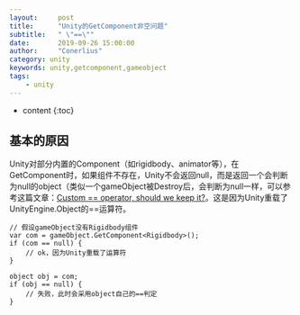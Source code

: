 ```yaml
---
layout:     post
title:      "Unity的GetComponent非空问题"
subtitle:   " \"==\""
date:       2019-09-26 15:00:00
author:     "Conerlius"
category: unity
keywords: unity,getcomponent,gameobject
tags:
    - unity
---
```

* content
{:toc}

## 基本的原因

Unity对部分内置的Component（如rigidbody、animator等），在GetComponent时，如果组件不存在，Unity不会返回null，而是返回一个会判断为null的object（类似一个gameObject被Destroy后，会判断为null一样，可以参考这篇文章：[Custom == operator, should we keep it?](https://blogs.unity3d.com/cn/2014/05/16/custom-operator-should-we-keep-it/)。这是因为Unity重载了UnityEngine.Object的==运算符。

```
// 假设gameObject没有Rigidbody组件
var com = gameObject.GetComponent<Rigidbody>();
if (com == null) {
    // ok，因为Unity重载了运算符
}

object obj = com;
if (obj == null) {
    // 失败，此时会采用object自己的==判定
}
```